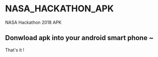 # NASA_HACKATHON_APK
NASA Hackathon 2018 APK

## Donwload apk into your android smart phone ~

That's it !
